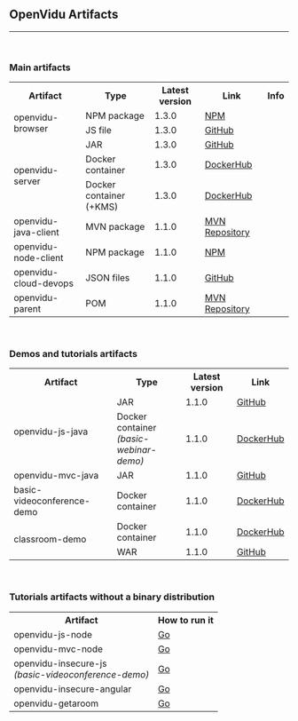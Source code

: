 <h2 id="section-title">OpenVidu Artifacts</h2>
<hr>

<br>
<h3>Main artifacts</h3>

<table class="artifact-table">

  <tr>
    <th>Artifact</th>
    <th>Type</th>
    <th>Latest version</th>
    <th>Link</th>
    <th class="last-table-col">Info</th>
  </tr>
  
  <tr>
    <td rowspan="2">openvidu-browser</td>
    <td>NPM package</td>
    <td>1.3.0</td>
    <td><a class="" href="https://www.npmjs.com/package/openvidu-browser" target="_blank">NPM</a></td>
    <td rowspan="2" class="last-table-col"><i data-toggle="tooltip" data-placement="right" title="OpenVidu client side. It is a library for the browser. It allows you to control your videos and sessions directly from your client's browsers" class="icon ion-information-circled"></i></td>
  </tr>
  <tr>
    <td>JS file</td>
    <td>1.3.0</td>
    <td><a class="" href="https://github.com/OpenVidu/openvidu/releases" target="_blank">GitHub</a></td>
  </tr>
  
  <tr>
    <td rowspan="3">openvidu-server</td>
    <td>JAR</td>
    <td>1.3.0</td>
    <td><a class="" href="https://github.com/OpenVidu/openvidu/releases" target="_blank">GitHub</a></td>
    <td rowspan="3" class="last-table-col"><i data-toggle="tooltip" data-placement="right" title="OpenVidu server side. It receives the remote procedure calls from openvidu-browser and manage all the media streams operations. YOU DON'T HAVE TO MAKE DIRECT USE OF IT. Just to run it!" class="icon ion-information-circled"></i></td>
  </tr>
  <tr>
    <td>Docker container</td>
    <td>1.3.0</td>
    <td><a class="" href="https://hub.docker.com/r/openvidu/openvidu-server/tags/" target="_blank">DockerHub</a></td>
  </tr>
    <tr>
    <td>Docker container (+KMS)</td>
    <td>1.3.0</td>
    <td><a class="" href="https://hub.docker.com/r/openvidu/openvidu-server-kms/tags/" target="_blank">DockerHub</a></td>
  </tr>
  
  <tr>
    <td>openvidu-java-client</td>
    <td>MVN package</td>
    <td>1.1.0</td>
    <td><a class="" href="https://mvnrepository.com/artifact/io.openvidu/openvidu-java-client/1.0.1-beta.3" target="_blank">MVN Repository</a></td>
    <td class="last-table-col"><i data-toggle="tooltip" data-placement="right" title="Library for your JAVA server. It makes easier the retrieval of the necessary params from OpenVidu Server for securing your application (sessionIds and tokens). It is a simple alternative to the REST API" class="icon ion-information-circled"></i></td>
  </tr>
  
  <tr>
    <td>openvidu-node-client</td>
    <td>NPM package</td>
    <td>1.1.0</td>
    <td><a class="" href="https://www.npmjs.com/package/openvidu-node-client" target="_blank">NPM</a></td>
    <td class="last-table-col"><i data-toggle="tooltip" data-placement="right" title="Library for your NODE server. It makes easier the retrieval of the necessary params from OpenVidu Server for securing your application (sessionIds and tokens). It is a simple alternative to the REST API" class="icon ion-information-circled"></i></td>
  </tr>

  <tr>
    <td>openvidu-cloud-devops</td>
    <td>JSON files</td>
    <td>1.1.0</td>
    <td><a class="" href="https://github.com/OpenVidu/openvidu-cloud-devops/releases" target="_blank">GitHub</a></td>
    <td class="last-table-col"><i data-toggle="tooltip" data-placement="right" title="Configuration files for automatic launching of OpenVidu Server and OpenVidu Demos in AWS CloudFormation" class="icon ion-information-circled"></i></td>
  </tr>

  <tr>
    <td>openvidu-parent</td>
    <td>POM</td>
    <td>1.1.0</td>
        <td><a class="" href="https://mvnrepository.com/artifact/io.openvidu/openvidu-parent/1.0.0-beta.3" target="_blank">MVN Repository</a></td>
    <td class="last-table-col"><i data-toggle="tooltip" data-placement="right" title="Maven multi-module project parent. It makes easy the management of versions, dependencies and plugins of all OpenVidu artifacts" class="icon ion-information-circled"></i></td>
  </tr>
  
</table>

<br>
<h3>Demos and tutorials artifacts</h3>

<table class="artifact-table">

  <tr>
    <th>Artifact</th>
    <th>Type</th>
    <th>Latest version</th>
    <th>Link</th>
  </tr>
  
  <tr>
    <td rowspan="2">openvidu-js-java</td>
    <td>JAR</td>
    <td>1.1.0</td>
    <td><a class="" href="https://github.com/OpenVidu/openvidu-tutorials/releases" target="_blank">GitHub</a></td>
  </tr>
  <tr>
    <td>Docker container<br><em>(basic-webinar-demo)</em></td>
    <td>1.1.0</td>
    <td><a class="" href="https://hub.docker.com/r/openvidu/basic-webinar-demo/tags/" target="_blank">DockerHub</a></td>
  </tr>
  
  <tr>
    <td>openvidu-mvc-java</td>
    <td>JAR</td>
    <td>1.1.0</td>
    <td><a class="" href="https://github.com/OpenVidu/openvidu-tutorials/releases" target="_blank">GitHub</a></td>
  </tr>
  
  <tr>
    <td>basic-videoconference-demo</td>
    <td>Docker container</td>
    <td>1.1.0</td>
    <td><a class="" href="https://hub.docker.com/r/openvidu/basic-videoconference-demo/tags/" target="_blank">DockerHub</a></td>
  </tr>

  <tr>
    <td rowspan="2">classroom-demo</td>
    <td>Docker container</td>
    <td>1.1.0</td>
    <td><a class="" href="https://hub.docker.com/r/openvidu/classroom-demo/tags/" target="_blank">DockerHub</a></td>
  </tr>
  <tr>
    <td>WAR</td>
    <td>1.1.0</td>
    <td><a class="" href="https://github.com/OpenVidu/classroom-demo/releases" target="_blank">GitHub</a></td>
  </tr>
  
</table>


<br>
<h3>Tutorials artifacts without a binary distribution</h3>

<table class="artifact-table">

  <tr>
    <th>Artifact</th>
    <th>How to run it</th>
  </tr>
  
  <tr>
    <td>openvidu-js-node</td>
    <td><a href="/docs/tutorials/openvidu-js-node/#running-this-tutorial" target="_blank">Go</a></td>
  </tr>
  
  <tr>
    <td>openvidu-mvc-node</td>
    <td><a href="/docs/tutorials/openvidu-mvc-node/#running-this-tutorial" target="_blank">Go</a></td>
  </tr>

  <tr>
    <td>openvidu-insecure-js<br><em>(basic-videoconference-demo)</em></td>
    <td><a href="/docs/tutorials/openvidu-insecure-js/#running-this-tutorial" target="_blank">Go</a></td>
  </tr>

  <tr>
    <td>openvidu-insecure-angular</td>
    <td><a href="/docs/tutorials/openvidu-insecure-angular/#running-this-tutorial" target="_blank">Go</a></td>
  </tr>

  <tr>
    <td>openvidu-getaroom</td>
    <td><a href="/docs/tutorials/openvidu-getaroom/#running-this-tutorial" target="_blank">Go</a></td>
  </tr>
  
</table>

<script>
var mobileWidth = 767;
  var width = window.innerWidth
  || document.documentElement.clientWidth
  || document.body.clientWidth;
  if (width <= mobileWidth) {
    function changePlacement(tooltip) {
        tooltip.setAttribute('data-placement', 'left');
    }
    var tooltips = document.getElementsByClassName('ion-information-circled');
    for(i = 0; i < tooltips.length; i++) {
        changePlacement(tooltips[i]);
    }
  }
</script>